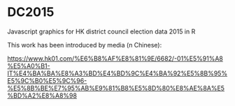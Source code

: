 # DC2015
Javascript graphics for HK district council election data 2015 in R

This work has been introduced by media (n Chinese):

https://www.hk01.com/%E6%B8%AF%E8%81%9E/6682/-01%E5%91%A8%E5%A0%B1-IT%E4%BA%BA%E8%A3%BD%E4%BD%9C%E4%BA%92%E5%8B%95%E5%9C%B0%E5%9C%96-%E5%8B%BE%E7%95%AB%E9%81%B8%E5%8D%80%E8%AE%8A%E5%BD%A2%E8%A8%98

